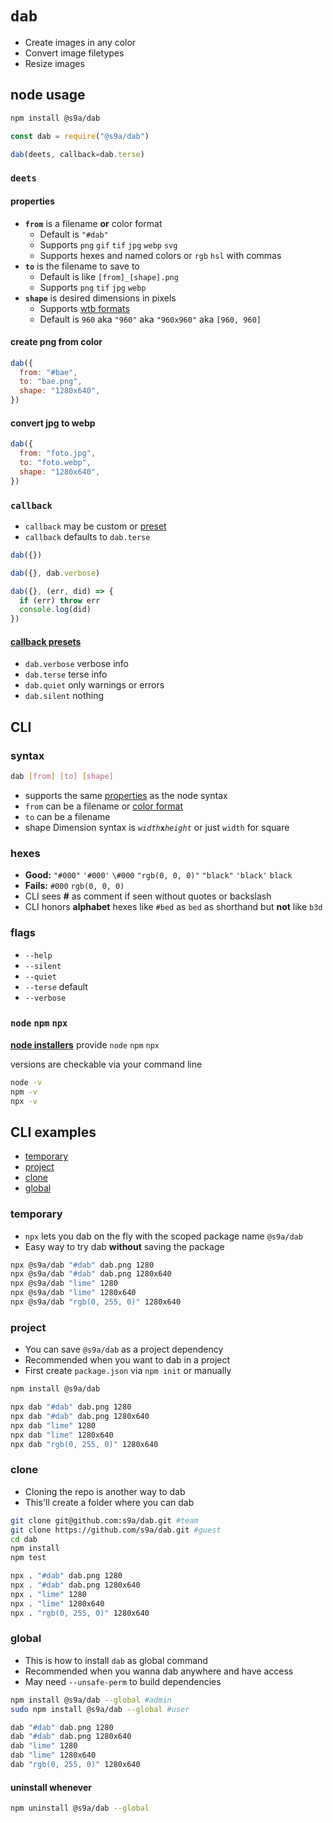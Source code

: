 # `dab`

- Create images in any color
- Convert image filetypes
- Resize images

## node usage

```bash
npm install @s9a/dab
```

```js
const dab = require("@s9a/dab")
```

```js
dab(deets, callback=dab.terse)
```

### `deets`

#### properties

- <b>`from`</b> is a filename <b>or</b> color format
  - Default is `"#dab"`
  - Supports `png` `gif` `tif` `jpg` `webp` `svg`
  - Supports hexes and named colors or `rgb` `hsl` with commas
- <b>`to`</b> is the filename to save to
  - Default is like `[from]_[shape].png`
  - Supports `png` `tif` `jpg` `webp`
- <b>`shape`</b> is desired dimensions in pixels
  - Supports [wtb formats](https://github.com/ryanve/wtb/blob/master/README.md)
  - Default is `960` aka `"960"` aka `"960x960"` aka `[960, 960]`


#### create png from color

```js
dab({
  from: "#bae",
  to: "bae.png",
  shape: "1280x640",
})
```

#### convert jpg to webp

```js
dab({
  from: "foto.jpg",
  to: "foto.webp",
  shape: "1280x640",
})
```

### `callback`

- `callback` may be custom or [preset](#callback-presets)
- `callback` defaults to `dab.terse`


```js
dab({})
```

```js
dab({}, dab.verbose)
```

```js
dab({}, (err, did) => {
  if (err) throw err
  console.log(did)
})
```

#### [callback presets](radio.js)

- `dab.verbose` verbose info
- `dab.terse` terse info
- `dab.quiet` only warnings or errors
- `dab.silent` nothing

## CLI

### syntax

```bash
dab [from] [to] [shape]
```

- supports the same [properties](#properties) as the node syntax
- `from` can be a filename or [color format](#hexes)
- `to` can be a filename
- shape Dimension syntax is <code><var>width</var><b>x</b><var>height</var></code> or just `width` for square

### hexes

* **Good:** `"#000"` `'#000'` `\#000` `"rgb(0, 0, 0)"` `"black"` `'black'` `black`
* **Fails:** `#000` `rgb(0, 0, 0)`
* CLI sees **#** as comment if seen without quotes or backslash
* CLI honors **alphabet** hexes like `#bed` as `bed` as shorthand but **not** like `b3d`

### flags

- `--help`
- `--silent`
- `--quiet`
- `--terse` default
- `--verbose`

### `node` `npm` `npx`

[<b>node installers</b>](https://nodejs.org/en/download/) provide `node` `npm` `npx`

versions are checkable via your command line

```bash
node -v
npm -v
npx -v
```

## CLI examples

- [temporary](#temporary)
- [project](#project)
- [clone](#clone)
- [global](#global)

### temporary

- `npx` lets you dab on the fly with the scoped package name `@s9a/dab`
- Easy way to try dab **without** saving the package

```bash
npx @s9a/dab "#dab" dab.png 1280
npx @s9a/dab "#dab" dab.png 1280x640
npx @s9a/dab "lime" 1280
npx @s9a/dab "lime" 1280x640
npx @s9a/dab "rgb(0, 255, 0)" 1280x640
```

### project

- You can save `@s9a/dab` as a project dependency
- Recommended when you want to dab in a project
- First create `package.json` via `npm init` or manually

```bash
npm install @s9a/dab
```

```bash
npx dab "#dab" dab.png 1280
npx dab "#dab" dab.png 1280x640
npx dab "lime" 1280
npx dab "lime" 1280x640
npx dab "rgb(0, 255, 0)" 1280x640
```

### clone

- Cloning the repo is another way to dab
- This'll create a folder where you can dab

```bash
git clone git@github.com:s9a/dab.git #team
git clone https://github.com/s9a/dab.git #guest
cd dab
npm install
npm test
```

```bash
npx . "#dab" dab.png 1280
npx . "#dab" dab.png 1280x640
npx . "lime" 1280
npx . "lime" 1280x640
npx . "rgb(0, 255, 0)" 1280x640
```

### global

- This is how to install `dab` as global command
- Recommended when you wanna dab anywhere and have access
- May need `--unsafe-perm` to build dependencies

```bash
npm install @s9a/dab --global #admin
sudo npm install @s9a/dab --global #user
```

```bash
dab "#dab" dab.png 1280
dab "#dab" dab.png 1280x640
dab "lime" 1280
dab "lime" 1280x640
dab "rgb(0, 255, 0)" 1280x640
```

#### uninstall whenever

```bash
npm uninstall @s9a/dab --global
```
